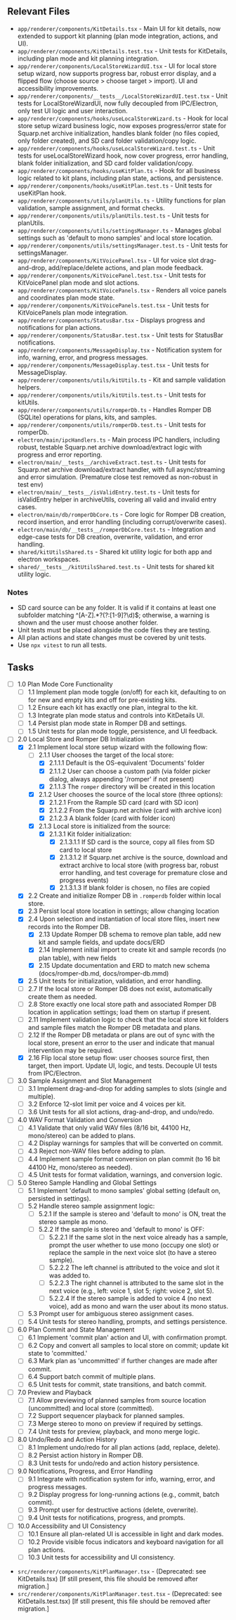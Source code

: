 <!-- filepath: /Users/pete/workspace/romper/tasks/tasks-plans-PRD.md -->
## Relevant Files

- `app/renderer/components/KitDetails.tsx` - Main UI for kit details, now extended to support kit planning (plan mode integration, actions, and UI).
- `app/renderer/components/KitDetails.test.tsx` - Unit tests for KitDetails, including plan mode and kit planning integration.
- `app/renderer/components/LocalStoreWizardUI.tsx` - UI for local store setup wizard, now supports progress bar, robust error display, and a flipped flow (choose source > choose target > import). UI and accessibility improvements.
- `app/renderer/components/__tests__/LocalStoreWizardUI.test.tsx` - Unit tests for LocalStoreWizardUI, now fully decoupled from IPC/Electron, only test UI logic and user interaction.
- `app/renderer/components/hooks/useLocalStoreWizard.ts` - Hook for local store setup wizard business logic, now exposes progress/error state for Squarp.net archive initialization, handles blank folder (no files copied, only folder created), and SD card folder validation/copy logic.
- `app/renderer/components/hooks/useLocalStoreWizard.test.ts` - Unit tests for useLocalStoreWizard hook, now cover progress, error handling, blank folder initialization, and SD card folder validation/copy.
- `app/renderer/components/hooks/useKitPlan.ts` - Hook for all business logic related to kit plans, including plan state, actions, and persistence.
- `app/renderer/components/hooks/useKitPlan.test.ts` - Unit tests for useKitPlan hook.
- `app/renderer/components/utils/planUtils.ts` - Utility functions for plan validation, sample assignment, and format checks.
- `app/renderer/components/utils/planUtils.test.ts` - Unit tests for planUtils.
- `app/renderer/components/utils/settingsManager.ts` - Manages global settings such as 'default to mono samples' and local store location.
- `app/renderer/components/utils/settingsManager.test.ts` - Unit tests for settingsManager.
- `app/renderer/components/KitVoicePanel.tsx` - UI for voice slot drag-and-drop, add/replace/delete actions, and plan mode feedback.
- `app/renderer/components/KitVoicePanel.test.tsx` - Unit tests for KitVoicePanel plan mode and slot actions.
- `app/renderer/components/KitVoicePanels.tsx` - Renders all voice panels and coordinates plan mode state.
- `app/renderer/components/KitVoicePanels.test.tsx` - Unit tests for KitVoicePanels plan mode integration.
- `app/renderer/components/StatusBar.tsx` - Displays progress and notifications for plan actions.
- `app/renderer/components/StatusBar.test.tsx` - Unit tests for StatusBar notifications.
- `app/renderer/components/MessageDisplay.tsx` - Notification system for info, warning, error, and progress messages.
- `app/renderer/components/MessageDisplay.test.tsx` - Unit tests for MessageDisplay.
- `app/renderer/components/utils/kitUtils.ts` - Kit and sample validation helpers.
- `app/renderer/components/utils/kitUtils.test.ts` - Unit tests for kitUtils.
- `app/renderer/components/utils/romperDb.ts` - Handles Romper DB (SQLite) operations for plans, kits, and samples.
- `app/renderer/components/utils/romperDb.test.ts` - Unit tests for romperDb.
- `electron/main/ipcHandlers.ts` - Main process IPC handlers, including robust, testable Squarp.net archive download/extract logic with progress and error reporting.
- `electron/main/__tests__/archiveExtract.test.ts` - Unit tests for Squarp.net archive download/extract handler, with full async/streaming and error simulation. (Premature close test removed as non-robust in test env)
- `electron/main/__tests__/isValidEntry.test.ts` - Unit tests for isValidEntry helper in archiveUtils, covering all valid and invalid entry cases.
- `electron/main/db/romperDbCore.ts` - Core logic for Romper DB creation, record insertion, and error handling (including corrupt/overwrite cases).
- `electron/main/db/__tests__/romperDbCore.test.ts` - Integration and edge-case tests for DB creation, overwrite, validation, and error handling.
- `shared/kitUtilsShared.ts` - Shared kit utility logic for both app and electron workspaces.
- `shared/__tests__/kitUtilsShared.test.ts` - Unit tests for shared kit utility logic.

### Notes

- SD card source can be any folder. It is valid if it contains at least one subfolder matching ^[A-Z].*?(?:[1-9]?\d)$; otherwise, a warning is shown and the user must choose another folder.
- Unit tests must be placed alongside the code files they are testing.
- All plan actions and state changes must be covered by unit tests.
- Use `npx vitest` to run all tests.

## Tasks

- [ ] 1.0 Plan Mode Core Functionality
  - [ ] 1.1 Implement plan mode toggle (on/off) for each kit, defaulting to on for new and empty kits and off for pre-existing kits.
  - [ ] 1.2 Ensure each kit has exactly one plan, integral to the kit.
  - [ ] 1.3 Integrate plan mode status and controls into KitDetails UI.
  - [ ] 1.4 Persist plan mode state in Romper DB and settings.
  - [ ] 1.5 Unit tests for plan mode toggle, persistence, and UI feedback.

- [ ] 2.0 Local Store and Romper DB Initialization
  - [x] 2.1 Implement local store setup wizard with the following flow:
    - [ ] 2.1.1 User chooses the target of the local store:
      - [x] 2.1.1.1 Default is the OS-equivalent 'Documents' folder
      - [x] 2.1.1.2 User can choose a custom path (via folder picker dialog, always appending '/romper' if not present)
      - [x] 2.1.1.3 The `romper` directory will be created in this location
    - [x] 2.1.2 User chooses the source of the local store (three options):
      - [x] 2.1.2.1 From the Rample SD card (card with SD icon)
      - [x] 2.1.2.2 From the Squarp.net archive (card with archive icon)
      - [x] 2.1.2.3 A blank folder (card with folder icon)
    - [x] 2.1.3 Local store is initialized from the source:
      - [x] 2.1.3.1 Kit folder initialization:
        - [x] 2.1.3.1.1 If SD card is the source, copy all files from SD card to local store
        - [x] 2.1.3.1.2 If Squarp.net archive is the source, download and extract archive to local store (with progress bar, robust error handling, and test coverage for premature close and progress events)
        - [x] 2.1.3.1.3 If blank folder is chosen, no files are copied
  - [x] 2.2 Create and initialize Romper DB in `.romperdb` folder within local store.
  - [x] 2.3 Persist local store location in settings; allow changing location
  - [x] 2.4 Upon selection and instantiation of local store files, insert new records into the Romper DB.
    - [x] 2.13 Update Romper DB schema to remove plan table, add new kit and sample fields, and update docs/ERD
    - [x] 2.14 Implement initial import to create kit and sample records (no plan table), with new fields
    - [x] 2.15 Update documentation and ERD to match new schema (docs/romper-db.md, docs/romper-db.mmd)
  - [x] 2.5 Unit tests for initialization, validation, and error handling.
  - [ ] 2.7 If the local store or Romper DB does not exist, automatically create them as needed.
  - [ ] 2.8 Store exactly one local store path and associated Romper DB location in application settings; load them on startup if present.
  - [ ] 2.11 Implement validation logic to check that the local store kit folders and sample files match the Romper DB metadata and plans.
  - [ ] 2.12 If the Romper DB metadata or plans are out of sync with the local store, present an error to the user and indicate that manual intervention may be required.
  - [x] 2.16 Flip local store setup flow: user chooses source first, then target, then import. Update UI, logic, and tests. Decouple UI tests from IPC/Electron.

- [ ] 3.0 Sample Assignment and Slot Management
  - [ ] 3.1 Implement drag-and-drop for adding samples to slots (single and multiple).
  - [ ] 3.2 Enforce 12-slot limit per voice and 4 voices per kit.
  - [ ] 3.6 Unit tests for all slot actions, drag-and-drop, and undo/redo.

- [ ] 4.0 WAV Format Validation and Conversion
  - [ ] 4.1 Validate that only valid WAV files (8/16 bit, 44100 Hz, mono/stereo) can be added to plans.
  - [ ] 4.2 Display warnings for samples that will be converted on commit.
  - [ ] 4.3 Reject non-WAV files before adding to plan.
  - [ ] 4.4 Implement sample format conversion on plan commit (to 16 bit 44100 Hz, mono/stereo as needed).
  - [ ] 4.5 Unit tests for format validation, warnings, and conversion logic.

- [ ] 5.0 Stereo Sample Handling and Global Settings
  - [ ] 5.1 Implement 'default to mono samples' global setting (default on, persisted in settings).
  - [ ] 5.2 Handle stereo sample assignment logic:
    - [ ] 5.2.1 If the sample is stereo and 'default to mono' is ON, treat the stereo sample as mono.
    - [ ] 5.2.2 If the sample is stereo and 'default to mono' is OFF:
      - [ ] 5.2.2.1 If the same slot in the next voice already has a sample, prompt the user whether to use mono (occupy one slot) or replace the sample in the next voice slot (to have a stereo sample).
      - [ ] 5.2.2.2 The left channel is attributed to the voice and slot it was added to.
      - [ ] 5.2.2.3 The right channel is attributed to the same slot in the next voice (e.g., left: voice 1, slot 5; right: voice 2, slot 5).
      - [ ] 5.2.2.4 If the stereo sample is added to voice 4 (no next voice), add as mono and warn the user about its mono status.
  - [ ] 5.3 Prompt user for ambiguous stereo assignment cases.
  - [ ] 5.4 Unit tests for stereo handling, prompts, and settings persistence.

- [ ] 6.0 Plan Commit and State Management
  - [ ] 6.1 Implement 'commit plan' action and UI, with confirmation prompt.
  - [ ] 6.2 Copy and convert all samples to local store on commit; update kit state to 'committed.'
  - [ ] 6.3 Mark plan as 'uncommitted' if further changes are made after commit.
  - [ ] 6.4 Support batch commit of multiple plans.
  - [ ] 6.5 Unit tests for commit, state transitions, and batch commit.

- [ ] 7.0 Preview and Playback
  - [ ] 7.1 Allow previewing of planned samples from source location (uncommitted) and local store (committed).
  - [ ] 7.2 Support sequencer playback for planned samples.
  - [ ] 7.3 Merge stereo to mono on preview if required by settings.
  - [ ] 7.4 Unit tests for preview, playback, and mono merge logic.

- [ ] 8.0 Undo/Redo and Action History
  - [ ] 8.1 Implement undo/redo for all plan actions (add, replace, delete).
  - [ ] 8.2 Persist action history in Romper DB.
  - [ ] 8.3 Unit tests for undo/redo and action history persistence.

- [ ] 9.0 Notifications, Progress, and Error Handling
  - [ ] 9.1 Integrate with notification system for info, warning, error, and progress messages.
  - [ ] 9.2 Display progress for long-running actions (e.g., commit, batch commit).
  - [ ] 9.3 Prompt user for destructive actions (delete, overwrite).
  - [ ] 9.4 Unit tests for notifications, progress, and prompts.

- [ ] 10.0 Accessibility and UI Consistency
  - [ ] 10.1 Ensure all plan-related UI is accessible in light and dark modes.
  - [ ] 10.2 Provide visible focus indicators and keyboard navigation for all plan actions.
  - [ ] 10.3 Unit tests for accessibility and UI consistency.

- `src/renderer/components/KitPlanManager.tsx` - (Deprecated: see KitDetails.tsx) [If still present, this file should be removed after migration.]
- `src/renderer/components/KitPlanManager.test.tsx` - (Deprecated: see KitDetails.test.tsx) [If still present, this file should be removed after migration.]
